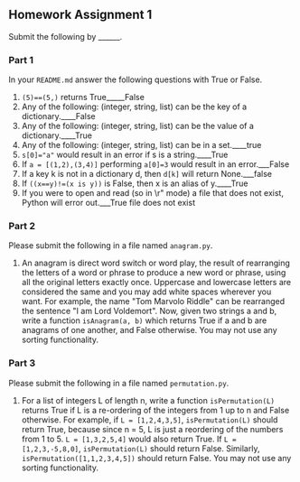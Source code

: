 ## Homework Assignment 1

Submit the following by ______. 

### Part 1 

In your `README.md` answer the following questions with True or False. 

1. `(5)==(5,)` returns True_____False
2. Any of the following: (integer, string, list) can be the key of a dictionary.____False
3. Any of the following: (integer, string, list) can be the value of a dictionary.____True
4. Any of the following: (integer, string, list) can be in a set.____true
5. `s[0]="a"` would result in an error if s is a string.____True
6. If `a = [(1,2),(3,4)]` performing `a[0]=3` would result in an error.___False
7. If a key k is not in a dictionary d, then `d[k]` will return None.___false
8. If `((x==y)!=(x is y))` is False, then x is an alias of y.____True
9. If you were to open and read (so in \r" mode) a file that does not exist, Python will error out.___True file does not exist

### Part 2

Please submit the following in a file named `anagram.py`.

1. An anagram is direct word switch or word play, the result of rearranging the letters of a word or phrase to produce a new word or phrase, using all the original letters exactly once. Uppercase and lowercase letters are considered the same and you may add white spaces wherever you want. For example, the name "Tom Marvolo Riddle" can be rearranged the sentence "I am Lord Voldemort". Now, given two strings a and b, write a function `isAnagram(a, b)` which returns True if a and b are anagrams of one another, and False otherwise. You may not use any sorting functionality.

### Part 3 

Please submit the following in a file named `permutation.py`.

1. For a list of integers L of length n, write a function `isPermutation(L)` returns True if L is a re-ordering of the integers from 1 up to n and False otherwise. For example, if `L = [1,2,4,3,5]`, `isPermutation(L)` should return True, because since n = 5, L is just a reordering of the numbers from 1 to 5. `L = [1,3,2,5,4]` would also return True. If `L = [1,2,3,-5,8,0]`, `isPermutation(L)` should return False. Similarly, `isPermutation([1,1,2,3,4,5])` should return False. You may not use any sorting functionality.



